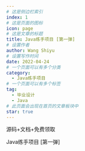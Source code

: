 ```yaml
---
# 这是侧边栏索引
index: 1
# 这是页面的图标
icon: page
# 这是文章的标题
title: Java练手项目 [第一弹]
# 设置作者
author: Wang Shiyu
# 设置写作时间
date: 2022-04-24
# 一个页面可以有多个分类
category:
  - Java练手项目
# 一个页面可以有多个标签
tag:
  - 毕业设计
  - Java
# 此页面会出现在首页的文章板块中
star: true
---
```


源码+文档+免费领取

<!-- more -->

Java练手项目 [第一弹]

